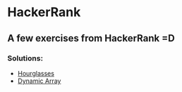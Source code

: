 # HackerRank
## A few exercises from HackerRank =D

### Solutions:
  - [Hourglasses](https://github.com/PabloRai/HackerRank/tree/master/src/hourglasses)
  - [Dynamic Array](https://github.com/PabloRai/HackerRank/tree/master/src/dynamicarray)

